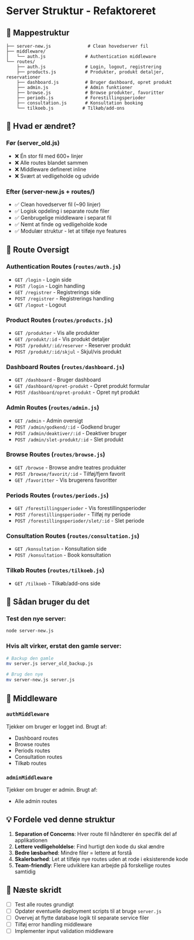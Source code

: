# Server Struktur - Refaktoreret

## 📁 Mappestruktur

```
├── server-new.js              # Clean hovedserver fil
├── middleware/
│   └── auth.js               # Authentication middleware
└── routes/
    ├── auth.js               # Login, logout, registrering
    ├── products.js           # Produkter, produkt detaljer, reservationer
    ├── dashboard.js          # Bruger dashboard, opret produkt
    ├── admin.js              # Admin funktioner
    ├── browse.js             # Browse produkter, favoritter
    ├── periods.js            # Forestillingsperioder
    ├── consultation.js       # Konsultation booking
    └── tilkoeb.js           # Tilkøb/add-ons
```

## 🔧 Hvad er ændret?

### Før (server_old.js)
- ❌ Én stor fil med 600+ linjer
- ❌ Alle routes blandet sammen
- ❌ Middleware defineret inline
- ❌ Svært at vedligeholde og udvide

### Efter (server-new.js + routes/)
- ✅ Clean hovedserver fil (~90 linjer)
- ✅ Logisk opdeling i separate route filer
- ✅ Genbrugelige middleware i separat fil
- ✅ Nemt at finde og vedligeholde kode
- ✅ Modulær struktur - let at tilføje nye features

## 📝 Route Oversigt

### Authentication Routes (`routes/auth.js`)
- `GET /login` - Login side
- `POST /login` - Login handling
- `GET /registrer` - Registrerings side
- `POST /registrer` - Registrerings handling
- `GET /logout` - Logout

### Product Routes (`routes/products.js`)
- `GET /produkter` - Vis alle produkter
- `GET /produkt/:id` - Vis produkt detaljer
- `POST /produkt/:id/reserver` - Reserver produkt
- `POST /produkt/:id/skjul` - Skjul/vis produkt

### Dashboard Routes (`routes/dashboard.js`)
- `GET /dashboard` - Bruger dashboard
- `GET /dashboard/opret-produkt` - Opret produkt formular
- `POST /dashboard/opret-produkt` - Opret nyt produkt

### Admin Routes (`routes/admin.js`)
- `GET /admin` - Admin oversigt
- `POST /admin/godkend/:id` - Godkend bruger
- `POST /admin/deaktiver/:id` - Deaktiver bruger
- `POST /admin/slet-produkt/:id` - Slet produkt

### Browse Routes (`routes/browse.js`)
- `GET /browse` - Browse andre teatres produkter
- `POST /browse/favorit/:id` - Tilføj/fjern favorit
- `GET /favoritter` - Vis brugerens favoritter

### Periods Routes (`routes/periods.js`)
- `GET /forestillingsperioder` - Vis forestillingsperioder
- `POST /forestillingsperioder` - Tilføj ny periode
- `POST /forestillingsperioder/slet/:id` - Slet periode

### Consultation Routes (`routes/consultation.js`)
- `GET /konsultation` - Konsultation side
- `POST /konsultation` - Book konsultation

### Tilkøb Routes (`routes/tilkoeb.js`)
- `GET /tilkoeb` - Tilkøb/add-ons side

## 🚀 Sådan bruger du det

### Test den nye server:
```bash
node server-new.js
```

### Hvis alt virker, erstat den gamle server:
```bash
# Backup den gamle
mv server.js server_old_backup.js

# Brug den nye
mv server-new.js server.js
```

## 🔐 Middleware

### `authMiddleware`
Tjekker om bruger er logget ind. Brugt af:
- Dashboard routes
- Browse routes
- Periods routes
- Consultation routes
- Tilkøb routes

### `adminMiddleware`
Tjekker om bruger er admin. Brugt af:
- Alle admin routes

## 💡 Fordele ved denne struktur

1. **Separation of Concerns**: Hver route fil håndterer én specifik del af applikationen
2. **Lettere vedligeholdelse**: Find hurtigt den kode du skal ændre
3. **Bedre læsbarhed**: Mindre filer = lettere at forstå
4. **Skalerbarhed**: Let at tilføje nye routes uden at rode i eksisterende kode
5. **Team-friendly**: Flere udviklere kan arbejde på forskellige routes samtidig

## 🎯 Næste skridt

- [ ] Test alle routes grundigt
- [ ] Opdater eventuelle deployment scripts til at bruge `server.js`
- [ ] Overvej at flytte database logik til separate service filer
- [ ] Tilføj error handling middleware
- [ ] Implementer input validation middleware
